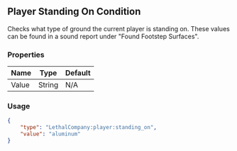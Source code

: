 ## Player Standing On Condition
Checks what type of ground the current player is standing on. These values can be found in a sound report under "Found Footstep Surfaces".

### Properties
| Name | Type | Default |
|--------|-------|---------|
| Value | String | N/A |

### Usage
```json
{
    "type": "LethalCompany:player:standing_on",
    "value": "aluminum"
}
```
